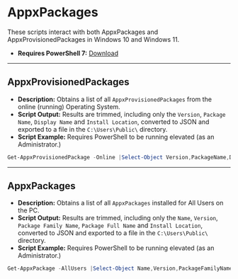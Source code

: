 # AppxPackages
These scripts interact with both AppxPackages and AppxProvisionedPackages in Windows 10 and Windows 11.

- **Requires PowerShell 7:** [Download](https://aka.ms/powershell-release?tag=stable)

---
## AppxProvisionedPackages
- **Description:** Obtains a list of all `AppxProvisionedPackages` from the online (running) Operating System.
- **Script Output:** Results are trimmed, including only the `Version`, `Package Name`, `Display Name` and `Install Location`, converted to JSON and exported to a file in the `C:\Users\Public\` directory.
- **Script Example:** Requires PowerShell to be running elevated (as an Administrator.)

```powershell
Get-AppxProvisionedPackage -Online |Select-Object Version,PackageName,DisplayName,InstallLocation -ExcludeProperty "CIM*" |ConvertTo-Json -EnumsAsStrings |Out-File -FilePath "C:\Users\Public\SystemAppxProvisionedPackageList.json"
```
---
## AppxPackages
- **Description:** Obtains a list of all `AppxPackages` installed for All Users on the PC.
- **Script Output:** Results are trimmed, including only the `Name`, `Version`, `Package Family Name`, `Package Full Name` and `Install Location`, converted to JSON and exported to a file in the `C:\Users\Public\` directory.
- **Script Example:** Requires PowerShell to be running elevated (as an Administrator.)

```powershell
Get-AppxPackage -AllUsers |Select-Object Name,Version,PackageFamilyName,PackageFullName,InstallLocation -ExcludeProperty "CIM*" |ConvertTo-Json -EnumsAsStrings |Out-File -FilePath "C:\Users\Public\SystemAppxPackageList.json"
```
